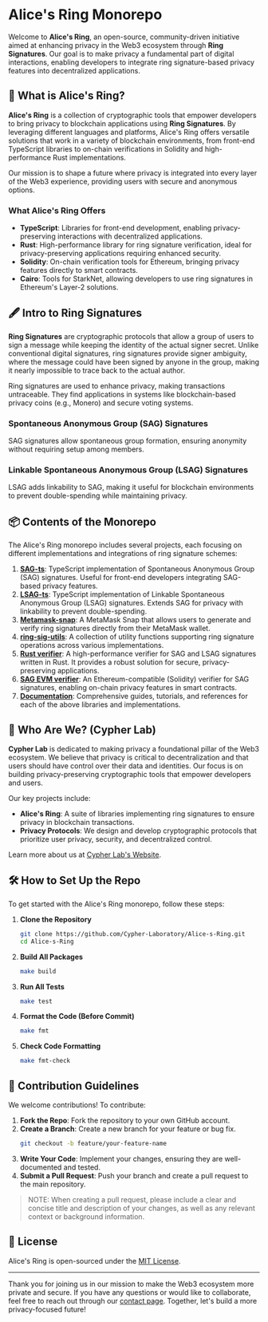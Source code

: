# Alice's Ring Monorepo

Welcome to **Alice's Ring**, an open-source, community-driven initiative aimed at enhancing privacy in the Web3 ecosystem through **Ring Signatures**. Our goal is to make privacy a fundamental part of digital interactions, enabling developers to integrate ring signature-based privacy features into decentralized applications.

## 💍 What is Alice's Ring?

**Alice's Ring** is a collection of cryptographic tools that empower developers to bring privacy to blockchain applications using **Ring Signatures**. By leveraging different languages and platforms, Alice's Ring offers versatile solutions that work in a variety of blockchain environments, from front-end TypeScript libraries to on-chain verifications in Solidity and high-performance Rust implementations.

Our mission is to shape a future where privacy is integrated into every layer of the Web3 experience, providing users with secure and anonymous options.

### What Alice's Ring Offers

- **TypeScript**: Libraries for front-end development, enabling privacy-preserving interactions with decentralized applications.
- **Rust**: High-performance library for ring signature verification, ideal for privacy-preserving applications requiring enhanced security.
- **Solidity**: On-chain verification tools for Ethereum, bringing privacy features directly to smart contracts.
- **Cairo**: Tools for StarkNet, allowing developers to use ring signatures in Ethereum's Layer-2 solutions.

## 🖋️ Intro to Ring Signatures

**Ring Signatures** are cryptographic protocols that allow a group of users to sign a message while keeping the identity of the actual signer secret. Unlike conventional digital signatures, ring signatures provide signer ambiguity, where the message could have been signed by anyone in the group, making it nearly impossible to trace back to the actual author.

Ring signatures are used to enhance privacy, making transactions untraceable. They find applications in systems like blockchain-based privacy coins (e.g., Monero) and secure voting systems.

### **Spontaneous Anonymous Group (SAG) Signatures**
SAG signatures allow spontaneous group formation, ensuring anonymity without requiring setup among members.

### **Linkable Spontaneous Anonymous Group (LSAG) Signatures**
LSAG adds linkability to SAG, making it useful for blockchain environments to prevent double-spending while maintaining privacy.

## 📦 Contents of the Monorepo
The Alice's Ring monorepo includes several projects, each focusing on different implementations and integrations of ring signature schemes:

1. **[SAG-ts](./packages/sag-ts)**: TypeScript implementation of Spontaneous Anonymous Group (SAG) signatures. Useful for front-end developers integrating SAG-based privacy features.
2. **[LSAG-ts](./packages/lsag-ts)**: TypeScript implementation of Linkable Spontaneous Anonymous Group (LSAG) signatures. Extends SAG for privacy with linkability to prevent double-spending.
3. **[Metamask-snap](./packages/metamask-snap)**: A MetaMask Snap that allows users to generate and verify ring signatures directly from their MetaMask wallet.
4. **[ring-sig-utils](./packages/ring-sig-utils)**: A collection of utility functions supporting ring signature operations across various implementations.
5. **[Rust verifier](./packages/rust-verifier)**: A high-performance verifier for SAG and LSAG signatures written in Rust. It provides a robust solution for secure, privacy-preserving applications.
6. **[SAG EVM verifier](./packages/sag-evm-verifier)**: An Ethereum-compatible (Solidity) verifier for SAG signatures, enabling on-chain privacy features in smart contracts.
7. **[Documentation](./packages/documentation)**: Comprehensive guides, tutorials, and references for each of the above libraries and implementations.

## 🔐 Who Are We? (Cypher Lab)

**Cypher Lab** is dedicated to making privacy a foundational pillar of the Web3 ecosystem. We believe that privacy is critical to decentralization and that users should have control over their data and identities. Our focus is on building privacy-preserving cryptographic tools that empower developers and users.

Our key projects include:
- **Alice's Ring**: A suite of libraries implementing ring signatures to ensure privacy in blockchain transactions.
- **Privacy Protocols**: We design and develop cryptographic protocols that prioritize user privacy, security, and decentralized control.

Learn more about us at [Cypher Lab's Website](https://www.cypherlab.org/).

## 🛠️ How to Set Up the Repo
To get started with the Alice's Ring monorepo, follow these steps:

1. **Clone the Repository**
   ```bash
   git clone https://github.com/Cypher-Laboratory/Alice-s-Ring.git
   cd Alice-s-Ring
   ```
2. **Build All Packages**
   ```bash
   make build
   ```
3. **Run All Tests**
   ```bash
   make test
   ```
4. **Format the Code (Before Commit)**
   ```bash
   make fmt
   ```
5. **Check Code Formatting**
   ```bash
   make fmt-check
   ```

## 🤝 Contribution Guidelines
We welcome contributions! To contribute:

1. **Fork the Repo**: Fork the repository to your own GitHub account.
2. **Create a Branch**: Create a new branch for your feature or bug fix.
   ```bash
   git checkout -b feature/your-feature-name
   ```
3. **Write Your Code**: Implement your changes, ensuring they are well-documented and tested.
4. **Submit a Pull Request**: Push your branch and create a pull request to the main repository.

> NOTE: When creating a pull request, please include a clear and concise title and description of your changes, as well as any relevant context or background information.

## 📄 License
Alice's Ring is open-sourced under the [MIT License](./LICENSE).

---
Thank you for joining us in our mission to make the Web3 ecosystem more private and secure. If you have any questions or would like to collaborate, feel free to reach out through our [contact page](mailto:contact@cypherlab.org). Together, let's build a more privacy-focused future!

